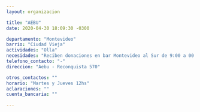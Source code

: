 ```yaml
---
layout: organizacion

title: "AEBU"
date: 2020-04-30 18:09:30 -0300

departamento: "Montevideo"
barrio: "Ciudad Vieja"
actividades: "Olla"
necesidades: "Reciben donaciones en bar Montevideo al Sur de 9:00 a 00:00"
telefono_contacto: "-"
direccion: "Aebu - Reconquista 570"

otros_contactos: ""
horario: "Martes y Jueves 12hs"
aclaraciones: ""
cuenta_bancaria: ""

---
```


